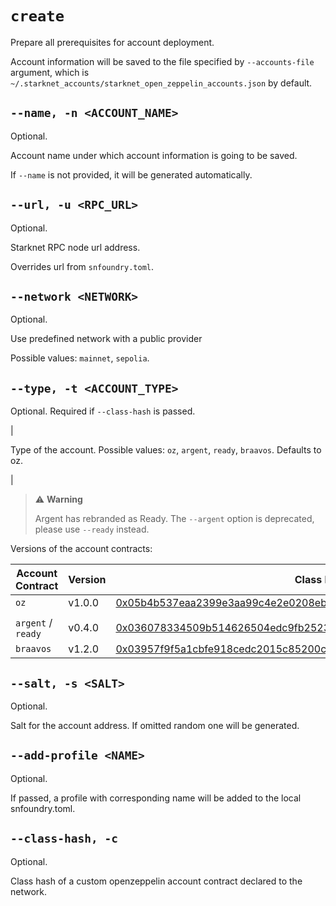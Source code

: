 # `create`
Prepare all prerequisites for account deployment.

Account information will be saved to the file specified by `--accounts-file` argument,
which is `~/.starknet_accounts/starknet_open_zeppelin_accounts.json` by default.

## `--name, -n <ACCOUNT_NAME>`
Optional.

Account name under which account information is going to be saved.

If `--name` is not provided, it will be generated automatically.

## `--url, -u <RPC_URL>`
Optional.

Starknet RPC node url address.

Overrides url from `snfoundry.toml`.

## `--network <NETWORK>`
Optional.

Use predefined network with a public provider

Possible values: `mainnet`, `sepolia`.

## `--type, -t <ACCOUNT_TYPE>`
Optional. Required if `--class-hash` is passed.

<!-- TODO(#3556): Remove `argent` option once we drop Argent account type. -->                              |
Type of the account. Possible values: `oz`, `argent`, `ready`, `braavos`. Defaults to oz.

<!-- TODO(#3556): Remove warning once we drop Argent account type. -->                              |
> ⚠️ **Warning**
>
> Argent has rebranded as Ready. The `--argent` option is deprecated, please use `--ready` instead.

Versions of the account contracts:

| Account Contract | Version | Class Hash                                                                                                                            
|------------------|---------|---------------------------------------------------------------------------------------------------------------------------------------------------------------------|
| `oz`             | v1.0.0  | [0x05b4b537eaa2399e3aa99c4e2e0208ebd6c71bc1467938cd52c798c601e43564](https://starkscan.co/class/0x05b4b537eaa2399e3aa99c4e2e0208ebd6c71bc1467938cd52c798c601e43564) |
<!-- TODO(#3556): Remove `argent` option once we drop Argent account type. -->                              |
| `argent` / `ready`        | v0.4.0  | [0x036078334509b514626504edc9fb252328d1a240e4e948bef8d0c08dff45927f](https://starkscan.co/class/0x036078334509b514626504edc9fb252328d1a240e4e948bef8d0c08dff45927f) |
| `braavos`        | v1.2.0  | [0x03957f9f5a1cbfe918cedc2015c85200ca51a5f7506ecb6de98a5207b759bf8a](https://starkscan.co/class/0x03957f9f5a1cbfe918cedc2015c85200ca51a5f7506ecb6de98a5207b759bf8a) |

## `--salt, -s <SALT>`
Optional.

Salt for the account address. If omitted random one will be generated.

## `--add-profile <NAME>`
Optional.

If passed, a profile with corresponding name will be added to the local snfoundry.toml.

## `--class-hash, -c`
Optional.

Class hash of a custom openzeppelin account contract declared to the network.
